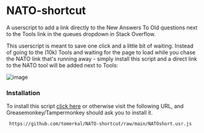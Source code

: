 # NATO-shortcut
A userscript to add a link directly to the New Answers To Old questions next to the Tools link in the queues dropdown in Stack Overflow.

This userscript is meant to save one click and a little bit of waiting. Instead of going to the (10k) Tools and waiting for the page to load while you chase the NATO link that's running away - simply install this script and a direct link to the NATO tool will be added next to Tools:

![image](https://user-images.githubusercontent.com/18313183/218458421-434dec45-59eb-4390-bd4a-51f3f22369c3.png)

### Installation
To install this script [click here](https://github.com/tomerkal/NATO-shortcut/raw/main/NATOshort.user.js) or otherwise visit the following URL, and Greasemonkey/Tampermonkey should ask you to install it.

     https://github.com/tomerkal/NATO-shortcut/raw/main/NATOshort.usr.js
